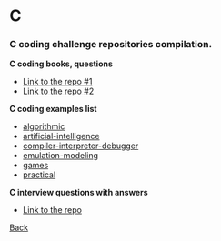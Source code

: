 # C
### C coding challenge repositories compilation.

**C coding books, questions**
- [Link to the repo #1](https://github.com/ohkimur/the-c-programming-language-2nd-edition-solutions)
- [Link to the repo #2](https://github.com/catsmells/pro-g-ramming_challenges)

**C coding examples list**

- [algorithmic](https://github.com/catsmells/pro-g-ramming_challenges/tree/master/algorithmic)
- [artificial-intelligence](https://github.com/catsmells/pro-g-ramming_challenges/tree/master/artificial-intelligence)
- [compiler-interpreter-debugger](https://github.com/catsmells/pro-g-ramming_challenges/tree/master/compiler-interpreter-debugger)
- [emulation-modeling](https://github.com/catsmells/pro-g-ramming_challenges/tree/master/emulation-modeling)
- [games](https://github.com/catsmells/pro-g-ramming_challenges/tree/master/games)
- [practical](https://github.com/catsmells/pro-g-ramming_challenges/tree/master/practical)

**C interview questions with answers**

- [Link to the repo](https://github.com/DopplerHQ/awesome-interview-questions#c-1)

[Back](./../README.md)